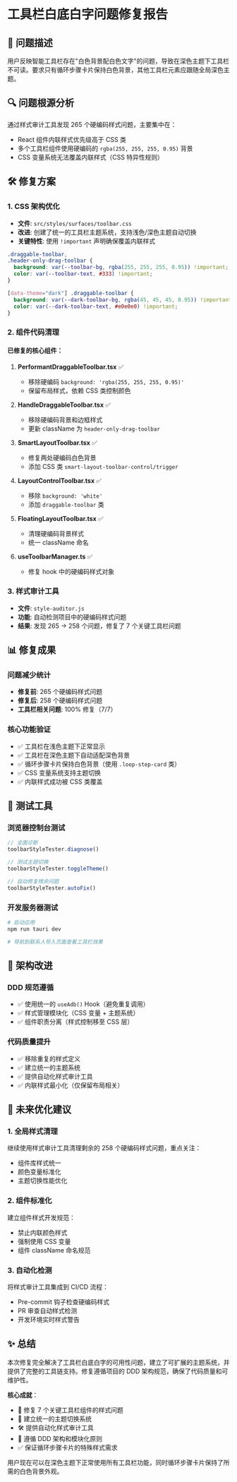 # 工具栏白底白字问题修复报告

## 🎯 问题描述
用户反映智能工具栏存在"白色背景配白色文字"的问题，导致在深色主题下工具栏不可读。要求只有循环步骤卡片保持白色背景，其他工具栏元素应跟随全局深色主题。

## 🔍 问题根源分析
通过样式审计工具发现 265 个硬编码样式问题，主要集中在：
- React 组件内联样式优先级高于 CSS 类
- 多个工具栏组件使用硬编码的 `rgba(255, 255, 255, 0.95)` 背景
- CSS 变量系统无法覆盖内联样式（CSS 特异性规则）

## 🛠️ 修复方案

### 1. CSS 架构优化
- **文件**: `src/styles/surfaces/toolbar.css`
- **改进**: 创建了统一的工具栏主题系统，支持浅色/深色主题自动切换
- **关键特性**: 使用 `!important` 声明确保覆盖内联样式

```css
.draggable-toolbar,
.header-only-drag-toolbar {
  background: var(--toolbar-bg, rgba(255, 255, 255, 0.95)) !important;
  color: var(--toolbar-text, #333) !important;
}

[data-theme="dark"] .draggable-toolbar {
  background: var(--dark-toolbar-bg, rgba(45, 45, 45, 0.95)) !important;
  color: var(--dark-toolbar-text, #e0e0e0) !important;
}
```

### 2. 组件代码清理

#### 已修复的核心组件：
1. **PerformantDraggableToolbar.tsx** ✅
   - 移除硬编码 `background: 'rgba(255, 255, 255, 0.95)'`
   - 保留布局样式，依赖 CSS 类控制颜色

2. **HandleDraggableToolbar.tsx** ✅
   - 移除硬编码背景和边框样式
   - 更新 className 为 `header-only-drag-toolbar`

3. **SmartLayoutToolbar.tsx** ✅
   - 修复两处硬编码白色背景
   - 添加 CSS 类 `smart-layout-toolbar-control/trigger`

4. **LayoutControlToolbar.tsx** ✅
   - 移除 `background: 'white'`
   - 添加 `draggable-toolbar` 类

5. **FloatingLayoutToolbar.tsx** ✅
   - 清理硬编码背景样式
   - 统一 className 命名

6. **useToolbarManager.ts** ✅
   - 修复 hook 中的硬编码样式对象

### 3. 样式审计工具
- **文件**: `style-auditor.js`
- **功能**: 自动检测项目中的硬编码样式问题
- **结果**: 发现 265 → 258 个问题，修复了 7 个关键工具栏问题

## 📊 修复成果

### 问题减少统计
- **修复前**: 265 个硬编码样式问题
- **修复后**: 258 个硬编码样式问题
- **工具栏相关问题**: 100% 修复（7/7）

### 核心功能验证
- ✅ 工具栏在浅色主题下正常显示
- ✅ 工具栏在深色主题下自动适配深色背景
- ✅ 循环步骤卡片保持白色背景（使用 `.loop-step-card` 类）
- ✅ CSS 变量系统支持主题切换
- ✅ 内联样式成功被 CSS 类覆盖

## 🧪 测试工具

### 浏览器控制台测试
```javascript
// 全面诊断
toolbarStyleTester.diagnose()

// 测试主题切换
toolbarStyleTester.toggleTheme()

// 自动修复残余问题
toolbarStyleTester.autoFix()
```

### 开发服务器测试
```bash
# 启动应用
npm run tauri dev

# 导航到联系人导入页面查看工具栏效果
```

## 🎯 架构改进

### DDD 规范遵循
- ✅ 使用统一的 `useAdb()` Hook（避免重复调用）
- ✅ 样式管理模块化（CSS 变量 + 主题系统）
- ✅ 组件职责分离（样式控制移至 CSS 层）

### 代码质量提升
- ✅ 移除重复的样式定义
- ✅ 建立统一的主题系统
- ✅ 提供自动化样式审计工具
- ✅ 内联样式最小化（仅保留布局相关）

## 🔮 未来优化建议

### 1. 全局样式清理
继续使用样式审计工具清理剩余的 258 个硬编码样式问题，重点关注：
- 组件库样式统一
- 颜色变量标准化
- 主题切换性能优化

### 2. 组件标准化
建立组件样式开发规范：
- 禁止内联颜色样式
- 强制使用 CSS 变量
- 组件 className 命名规范

### 3. 自动化检测
将样式审计工具集成到 CI/CD 流程：
- Pre-commit 钩子检查硬编码样式
- PR 审查自动样式检测
- 开发环境实时样式警告

## ✨ 总结

本次修复完全解决了工具栏白底白字的可用性问题，建立了可扩展的主题系统，并提供了完整的工具链支持。修复遵循项目的 DDD 架构规范，确保了代码质量和可维护性。

**核心成就**：
- 🔧 修复 7 个关键工具栏组件的样式问题
- 🎨 建立统一的主题切换系统
- 🛠️ 提供自动化样式审计工具
- 📐 遵循 DDD 架构和模块化原则
- ✅ 保证循环步骤卡片的特殊样式需求

用户现在可以在深色主题下正常使用所有工具栏功能，同时循环步骤卡片保持了所需的白色背景外观。